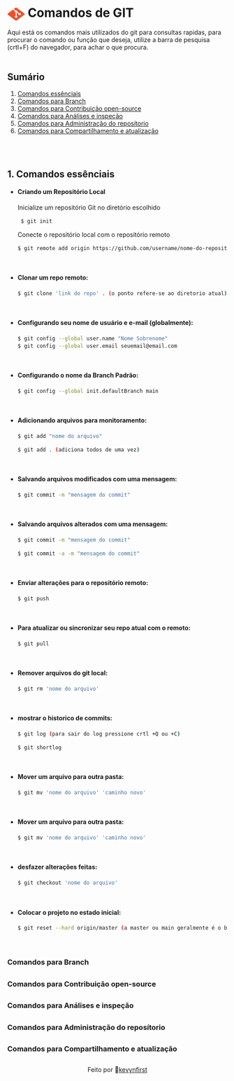 <h1>
    <img align="center" alt="GIT" height="30" width="40" src="https://raw.githubusercontent.com/devicons/devicon/master/icons/git/git-plain.svg">
    <span>Comandos de GIT</span>
</h1>
Aqui está os comandos mais utilizados do git para consultas rapidas, para procurar o comando ou função que deseja, utilize a barra de pesquisa (crtl+F) do navegador, para achar o que procura.
<br>
<br>

## Sumário
1. <a href="#-essênciais">Comandos essênciais</a>
2. <a href="#-Branch">Comandos para Branch</a>
3. <a href="#-Contribuição">Comandos para Contribuição open-source</a>
4. <a href="#-Análises">Comandos para Análises e inspeção</a>
5. <a href="#-Administração">Comandos para Administração do reposítorio</a>
6. <a href="#-Compartilhamento">Comandos para Compartilhamento e atualização</a>
<br>
<br>

## 1. Comandos essênciais

- #### Criando um Repositório Local

    Inicialize um repositório Git no diretório escolhido
    ```bash
     $ git init
     ```
    Conecte o repositório local com o repositório remoto
    ```bash
    $ git remote add origin https://github.com/username/nome-do-repositorio.git
    ```
<br>

- #### Clonar um repo remoto:

    ```bash
    $ git clone 'link do repo' . (o ponto refere-se ao diretorio atual)
    ```
<br>


- #### Configurando seu nome de usuário e e-mail (globalmente):
    ```bash
    $ git config --global user.name "Nome Sobrenome"
    $ git config --global user.email seuemail@email.com
    ```
<br>

- #### Configurando o nome da Branch Padrão:
    ```bash
    $ git config --global init.defaultBranch main
    ```
<br>

- #### Adicionando arquivos para monitoramento:

    ```bash
    $ git add "nome do arquivo"
    ```
    ```bash
    $ git add . (adiciona todos de uma vez)
    ```
<br>

- #### Salvando arquivos modificados com uma mensagem:

    ```bash
    $ git commit -m "mensagem do commit"
    ```
<br>

- #### Salvando arquivos alterados com uma mensagem:

    ```bash
    $ git commit -m "mensagem do commit"
    ```
    ```bash
    $ git commit -a -m "mensagem do commit"
    ```
<br>

- #### Enviar alterações para o repositório remoto:

    ```bash
    $ git push
    ```
<br>

- #### Para atualizar ou sincronizar seu repo atual com o remoto:

    ```bash
    $ git pull
    ```
<br>

- #### Remover arquivos do git local:

    ```bash
    $ git rm 'nome do arquivo'
    ```
<br>

- #### mostrar o historico de commits:

    ```bash
    $ git log (para sair do log pressione crtl +Q ou +C)
    ```
    ```bash
    $ git shortlog
    ```
<br>

- #### Mover um arquivo para outra pasta:

    ```bash
    $ git mv 'nome do arquivo' 'caminho novo'
    ```
<br>

- #### Mover um arquivo para outra pasta:

    ```bash
    $ git mv 'nome do arquivo' 'caminho novo'
    ```
<br>

- #### desfazer alterações feitas:

    ```bash
    $ git checkout 'nome do arquivo'
    ```
<br>

- #### Colocar o projeto no estado inicial:

    ```bash
    $ git reset --hard origin/master (a master ou main geralmente é o branch principal)
    ```
<br>







##

### Comandos para Branch
##

### Comandos para Contribuição open-source
##

### Comandos para Análises e inspeção
##

### Comandos para Administração do reposítorio
##

### Comandos para Compartilhamento e atualização
##

<div align="center">Feito por 🚀<a href="https://github.com/kevynfirst">kevynfirst </a></div>
